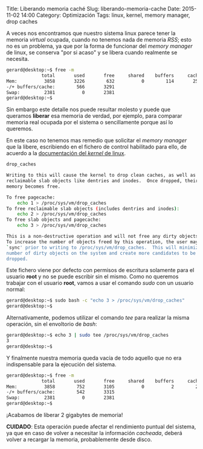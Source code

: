 Title: Liberando memoria caché
Slug: liberando-memoria-cache
Date: 2015-11-02 14:00
Category: Optimización
Tags: linux, kernel, memory manager, drop caches



A veces nos encontramos que nuestro sistema linux parece tener la
memoria *virtual* ocupada, cuando no tenemos nada de memoria *RSS*;
esto no es un problema, ya que por la forma de funcionar del
*memory manager* de linux, se conserva "por si acaso" y se libera
cuando realmente se necesita.

```bash
gerard@desktop:~$ free -m
             total       used       free     shared    buffers     cached
Mem:          3858       3226        632          0        114       2545
-/+ buffers/cache:        566       3291
Swap:         2381          0       2381
gerard@desktop:~$ 
```

Sin embargo este detalle nos puede resultar molesto y puede que queramos
**liberar** esa memoria de verdad, por ejemplo, para comparar memoria
real ocupada por el sistema o sencillamente porque así lo queremos.

En este caso no tenemos mas remedio que solicitar el *memory manager*
que la libere, escribiendo en el fichero de control habilitado para ello,
de acuerdo a la [documentación del *kernel* de linux](https://www.kernel.org/doc/Documentation/sysctl/vm.txt).

```bash
drop_caches

Writing to this will cause the kernel to drop clean caches, as well as
reclaimable slab objects like dentries and inodes.  Once dropped, their
memory becomes free.

To free pagecache:
    echo 1 > /proc/sys/vm/drop_caches
To free reclaimable slab objects (includes dentries and inodes):
    echo 2 > /proc/sys/vm/drop_caches
To free slab objects and pagecache:
    echo 3 > /proc/sys/vm/drop_caches

This is a non-destructive operation and will not free any dirty objects.
To increase the number of objects freed by this operation, the user may run
`sync' prior to writing to /proc/sys/vm/drop_caches.  This will minimize the
number of dirty objects on the system and create more candidates to be
dropped.
```

Este fichero viene por defecto con permisos de escritura solamente para
el usuario **root** y no se puede escribir sin el mismo. Como no queremos
trabajar con el usuario **root**, vamos a usar el comando *sudo* con un
usuario normal:

```bash
gerard@desktop:~$ sudo bash -c "echo 3 > /proc/sys/vm/drop_caches"
gerard@desktop:~$ 
```

Alternativamente, podemos utilizar el comando *tee* para realizar la
misma operación, sin el envoltorio de *bash*:

```bash
gerard@desktop:~$ echo 3 | sudo tee /proc/sys/vm/drop_caches
3
gerard@desktop:~$ 
```

Y finalmente nuestra memoria queda vacía de todo aquello que no era
indispensable para la ejecución del sistema.

```bash
gerard@desktop:~$ free -m
             total       used       free     shared    buffers     cached
Mem:          3858        752       3105          0          2        207
-/+ buffers/cache:        542       3315
Swap:         2381          0       2381
gerard@desktop:~$ 
```

¡Acabamos de liberar 2 gigabytes de memoria!

**CUIDADO**: Esta operación puede afectar el rendimiento puntual del
sistema, ya que en caso de volver a necesitar la información *cacheada*,
deberá volver a recargar la memoria, probablemente desde disco.
